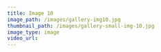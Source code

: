 ```yaml
---
title: Image 10
image_path: /images/gallery-img10.jpg
thumbnail_path: /images/gallery-small-img-10.jpg
image_type: image
video_url: 
---
```

